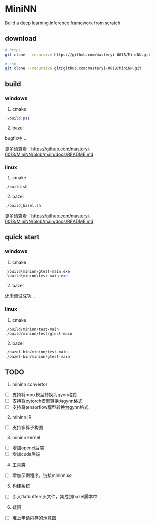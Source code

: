 # MiniNN

Build a deep learning inference framework from scratch

## download

```sh
# https
git clone --recursive https://github.com/masteryi-0018/MiniNN.git

# ssh
git clone --recursive git@github.com:masteryi-0018/MiniNN.git
```

## build

### windows

1. cmake

```ps1
.\build.ps1
```

2. bazel

bugfix中...

更多请查看：<https://github.com/masteryi-0018/MiniNN/blob/main/docs/README.md>

### linux

1. cmake

```sh
./build.sh
```

2. bazel

```sh
./build_bazel.sh
```

更多请查看：<https://github.com/masteryi-0018/MiniNN/blob/main/docs/README.md>

## quick start

### windows

1. cmake

```ps1
.\build\mininn\gtest-main.exe
.\build\mininn\test-main.exe
```

2. bazel

还未调试成功...

### linux

1. cmake

```sh
./build/mininn/test-main
./build/mininn/test/gtest-main
```

2. bazel

```sh
./bazel-bin/mininn/test-main
./bazel-bin/mininn/gtest-main
```

## TODO

1. mininn convertor
- [ ] 支持将onnx模型转换为gynn格式
- [ ] 支持将pytorch模型转换为gynn格式
- [ ] 支持将tensorflow模型转换为gynn格式

2. mininn IR
- [ ] 支持多算子构图

3. mininn kernel
- [ ] 增加opencl后端
- [ ] 增加cuda后端

4. 工具类
- [ ] 增加示例程序，链接mininn.so

5. 构建系统
- [ ] 引入flatbuffers头文件，集成到bazel脚本中

6. 疑问
- [ ] 堆上申请内存的示意图